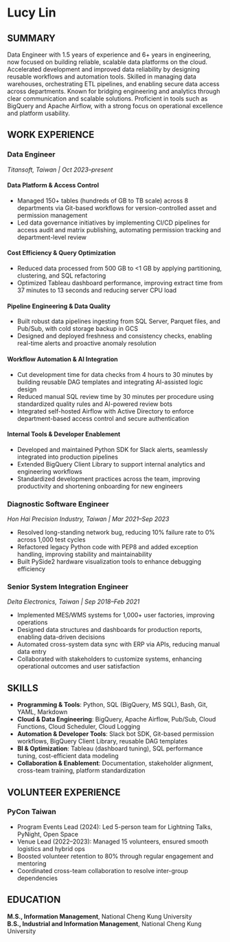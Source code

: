 # Lucy Lin

## SUMMARY

Data Engineer with 1.5 years of experience and 6+ years in engineering, now focused on building reliable, scalable data platforms on the cloud. Accelerated development and improved data reliability by designing reusable workflows and automation tools. Skilled in managing data warehouses, orchestrating ETL pipelines, and enabling secure data access across departments. Known for bridging engineering and analytics through clear communication and scalable solutions. Proficient in tools such as BigQuery and Apache Airflow, with a strong focus on operational excellence and platform usability.


## WORK EXPERIENCE

### Data Engineer

_Titansoft, Taiwan | Oct 2023–present_

#### Data Platform & Access Control

- Managed 150+ tables (hundreds of GB to TB scale) across 8 departments via Git-based workflows for version-controlled asset and permission management
- Led data governance initiatives by implementing CI/CD pipelines for access audit and matrix publishing, automating permission tracking and department-level review

#### Cost Efficiency & Query Optimization

- Reduced data processed from 500 GB to <1 GB by applying partitioning, clustering, and SQL refactoring
- Optimized Tableau dashboard performance, improving extract time from 37 minutes to 13 seconds and reducing server CPU load

#### Pipeline Engineering & Data Quality

- Built robust data pipelines ingesting from SQL Server, Parquet files, and Pub/Sub, with cold storage backup in GCS
- Designed and deployed freshness and consistency checks, enabling real-time alerts and proactive anomaly resolution

#### Workflow Automation & AI Integration

- Cut development time for data checks from 4 hours to 30 minutes by building reusable DAG templates and integrating AI-assisted logic design
- Reduced manual SQL review time by 30 minutes per procedure using standardized quality rules and AI-powered review bots
- Integrated self-hosted Airflow with Active Directory to enforce department-based access control and secure authentication

#### Internal Tools & Developer Enablement

- Developed and maintained Python SDK for Slack alerts, seamlessly integrated into production pipelines
- Extended BigQuery Client Library to support internal analytics and engineering workflows
- Standardized development practices across the team, improving productivity and shortening onboarding for new engineers


### Diagnostic Software Engineer

_Hon Hai Precision Industry, Taiwan | Mar 2021–Sep 2023_
- Resolved long-standing network bug, reducing 10% failure rate to 0% across 1,000 test cycles
- Refactored legacy Python code with PEP8 and added exception handling, improving stability and maintainability
- Built PySide2 hardware visualization tools to enhance debugging efficiency

### Senior System Integration Engineer

_Delta Electronics, Taiwan | Sep 2018–Feb 2021_
- Implemented MES/WMS systems for 1,000+ user factories, improving operations
- Designed data structures and dashboards for production reports, enabling data-driven decisions
- Automated cross-system data sync with ERP via APIs, reducing manual data entry
- Collaborated with stakeholders to customize systems, enhancing operational outcomes and user satisfaction


## SKILLS

- **Programming & Tools**: Python, SQL (BigQuery, MS SQL), Bash, Git, YAML, Markdown
- **Cloud & Data Engineering**: BigQuery, Apache Airflow, Pub/Sub, Cloud Functions, Cloud Scheduler, Cloud Logging
- **Automation & Developer Tools**: Slack bot SDK, Git-based permission workflows, BigQuery Client Library, reusable DAG templates
- **BI & Optimization**: Tableau (dashboard tuning), SQL performance tuning, cost-efficient data modeling
- **Collaboration & Enablement**: Documentation, stakeholder alignment, cross-team training, platform standardization


## VOLUNTEER EXPERIENCE

### PyCon Taiwan

- Program Events Lead (2024): Led 5-person team for Lightning Talks, PyNight, Open Space
- Venue Lead (2022–2023): Managed 15 volunteers, ensured smooth logistics and hybrid ops
- Boosted volunteer retention to 80% through regular engagement and mentoring
- Coordinated cross-team collaboration to resolve inter-group dependencies


## EDUCATION

**M.S., Information Management**, National Cheng Kung University  
**B.S., Industrial and Information Management**, National Cheng Kung University
